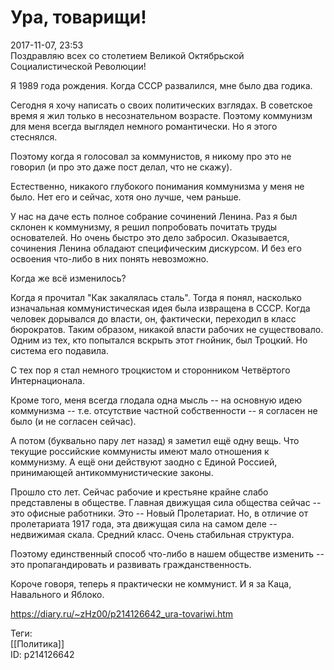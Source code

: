Ура, товарищи!
===============

   
 2017-11-07, 23:53   
  Поздравляю всех со столетием Великой Октябрьской Социалистической Революции!   
   
 Я 1989 года рождения. Когда СССР развалился, мне было два годика.   
   
 Сегодня я хочу написать о своих политических взглядах. В советское время я жил только в несознательном возрасте. Поэтому коммунизм для меня всегда выглядел немного романтически. Но я этого стеснялся.   
   
 Поэтому когда я голосовал за коммунистов, я никому про это не говорил (и про это даже пост делал, что не скажу).   
   
 Естественно, никакого глубокого понимания коммунизма у меня не было. Нет его и сейчас, хотя оно лучше, чем раньше.   
   
 У нас на даче есть полное собрание сочинений Ленина. Раз я был склонен к коммунизму, я решил попробовать почитать труды основателей. Но очень быстро это дело забросил. Оказывается, сочинения Ленина обладают специфическим дискурсом. И без его освоения что-либо в них понять невозможно.   
   
 Когда же всё изменилось?   
   
 Когда я прочитал "Как закалялась сталь". Тогда я понял, насколько изначальная коммунистическая идея была извращена в СССР. Когда человек дорывался до власти, он, фактически, переходил в класс бюрократов. Таким образом, никакой власти рабочих не существовало. Одним из тех, кто попытался вскрыть этот гнойник, был Троцкий. Но система его подавила.   
   
 С тех пор я стал немного троцкистом и сторонником Четвёртого Интернационала.   
   
 Кроме того, меня всегда глодала одна мысль -- на основную идею коммунизма -- т.е. отсутствие частной собственности -- я согласен не было (и не согласен сейчас).   
   
 А потом (буквально пару лет назад) я заметил ещё одну вещь. Что текущие российские коммунисты имеют мало отношения к коммунизму. А ещё они действуют заодно с Единой Россией, принимающей антикоммунистические законы.   
   
 Прошло сто лет. Сейчас рабочие и крестьяне крайне слабо представлены в обществе. Главная движущая сила общества сейчас -- это офисные работники. Это -- Новый Пролетариат. Но, в отличие от пролетариата 1917 года, эта движущая сила на самом деле -- недвижимая скала. Средний класс. Очень стабильная структура.   
   
 Поэтому единственный способ что-либо в нашем обществе изменить -- это пропагандировать и развивать гражданственность.   
   
 Короче говоря, теперь я практически не коммунист. И я за Каца, Навального и Яблоко.   
    
 <https://diary.ru/~zHz00/p214126642_ura-tovariwi.htm>   
   
 Теги:   
 [[Политика]]   
 ID: p214126642